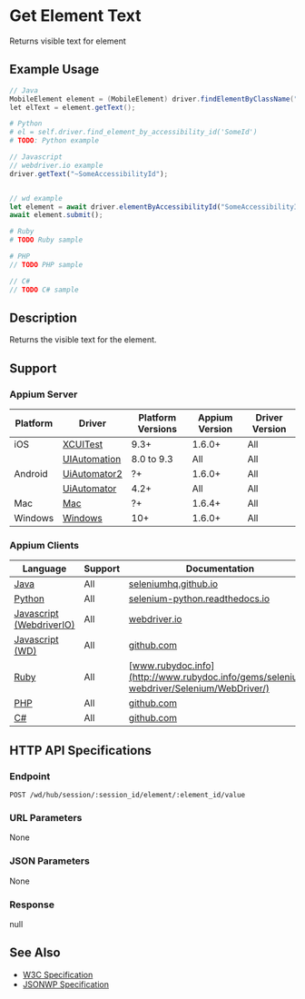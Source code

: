 # Get Element Text

Returns visible text for element
## Example Usage

```java
// Java
MobileElement element = (MobileElement) driver.findElementByClassName("SomeClassName");
let elText = element.getText();

```

```python
# Python
# el = self.driver.find_element_by_accessibility_id('SomeId')
# TODO: Python example

```

```javascript
// Javascript
// webdriver.io example
driver.getText("~SomeAccessibilityId");


// wd example
let element = await driver.elementByAccessibilityId("SomeAccessibilityID");
await element.submit();

```

```ruby
# Ruby
# TODO Ruby sample

```

```php
# PHP
// TODO PHP sample

```

```csharp
// C#
// TODO C# sample

```


## Description

Returns the visible text for the element.


## Support

### Appium Server

|Platform|Driver|Platform Versions|Appium Version|Driver Version|
|--------|----------------|------|--------------|--------------|
| iOS | [XCUITest](/docs/en/drivers/ios-xcuitest.md) | 9.3+ | 1.6.0+ | All |
|  | [UIAutomation](/docs/en/drivers/ios-uiautomation.md) | 8.0 to 9.3 | All | All |
| Android | [UiAutomator2](/docs/en/drivers/android-uiautomator2.md) | ?+ | 1.6.0+ | All |
|  | [UiAutomator](/docs/en/drivers/android-uiautomator.md) | 4.2+ | All | All |
| Mac | [Mac](/docs/en/drivers/mac.md) | ?+ | 1.6.4+ | All |
| Windows | [Windows](/docs/en/drivers/windows.md) | 10+ | 1.6.0+ | All |

### Appium Clients 

|Language|Support|Documentation|
|--------|-------|-------------|
|[Java](https://github.com/appium/java-client/releases/latest)| All |  [seleniumhq.github.io](https://seleniumhq.github.io/selenium/docs/api/java/org/openqa/selenium/WebElement.html#getText--)  |
|[Python](https://github.com/appium/python-client/releases/latest)| All |  [selenium-python.readthedocs.io](http://selenium-python.readthedocs.io/api.html)  |
|[Javascript (WebdriverIO)](http://webdriver.io/index.html)| All |  [webdriver.io](http://webdriver.io/api/property/getText.html)  |
|[Javascript (WD)](https://github.com/admc/wd/releases/latest)| All |  [github.com](https://github.com/admc/wd/blob/master/lib/commands.js#L1832)  |
|[Ruby](https://github.com/appium/ruby_lib/releases/latest)| All |  [www.rubydoc.info](http://www.rubydoc.info/gems/selenium-webdriver/Selenium/WebDriver/)  |
|[PHP](https://github.com/appium/php-client/releases/latest)| All |  [github.com](https://github.com/appium/php-client/)  |
|[C#](https://github.com/appium/appium-dotnet-driver/releases/latest)| All |  [github.com](https://github.com/appium/appium-dotnet-driver/)  |

## HTTP API Specifications

### Endpoint

`POST /wd/hub/session/:session_id/element/:element_id/value`

### URL Parameters

None

### JSON Parameters

None

### Response

null

## See Also

* [W3C Specification](https://www.w3.org/TR/webdriver/#dfn-get-element-text)
* [JSONWP Specification](https://github.com/SeleniumHQ/selenium/wiki/JsonWireProtocol#sessionsessionidelementidvalue)
